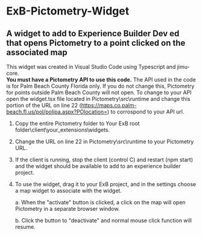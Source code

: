 # ExB-Pictometry-Widget
<h2>A widget to add to Experience Builder Dev ed that opens Pictometry to a point clicked on the associated map</h2>

This widget was created in Visual Studio Code using Typescript and jimu-core.  
<b>You must have a Pictometry API to use this code.</b>  The API used in the code is for Palm Beach County Florida only.  If you do not change this, Pictometry for points outside Palm Beach County will not open.
To change to your API open the widget.tsx file located in Pictometry\src\runtime and change this portion of the URL on line 22 (https://maps.co.palm-beach.fl.us/pol/polipa.aspx?POlocation=) to corrospond to your API url.

1.  Copy the entire Pictometry folder to Your ExB root folder\client\your_extensions\widgets.
2.  Change the URL on line 22 in Pictometry\src\runtime to your Pictometry URL.
3.  If the client is running, stop the client (control C) and restart (npm start) and the widget should be available to add to an experience builder project.
4.  To use the widget, drag it to your ExB project, and in the settings choose a map widget to associate with the widget.

    a. When the "activate" button is clicked, a click on the map will open Pictometry in a separate browser window.
        
    b. Click the button to "deactivate" and normal mouse click function will resume.

